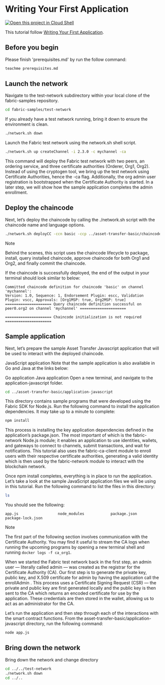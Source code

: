 # Writing Your First Application
[![Open this project in Cloud
Shell](http://gstatic.com/cloudssh/images/open-btn.png)](https://console.cloud.google.com/cloudshell/open?git_repo=https://github.com/incubate-co-th/fabric-course.git&page=editor&tutorial=first_app.md)


This tutorial follow [Writing Your First Application](https://hyperledger-fabric.readthedocs.io/en/release-2.3/write_first_app.html).

## Before you begin

Please finish 'prerequisites.md' by run the follow command:
```bash
teachme prerequisites.md
```

## Launch the network

Navigate to the test-network subdirectory within your local clone of the fabric-samples repository.
```bash
cd fabric-samples/test-network
```

If you already have a test network running, bring it down to ensure the environment is clean.
```bash
./network.sh down
```

Launch the Fabric test network using the network.sh shell script.

```bash
./network.sh up createChannel -i 2.3.0 -c mychannel -ca
```

This command will deploy the Fabric test network with two peers, an ordering service, and three certificate authorities (Orderer, Org1, Org2). Instead of using the cryptogen tool, we bring up the test network using Certificate Authorities, hence the -ca flag. Additionally, the org admin user registration is bootstrapped when the Certificate Authority is started. In a later step, we will show how the sample application completes the admin enrollment.

## Deploy the chaincode

Next, let’s deploy the chaincode by calling the ./network.sh script with the chaincode name and language options.
```bash
./network.sh deployCC -ccn basic -ccp ../asset-transfer-basic/chaincode-javascript/ -ccl javascript
```
Note

Behind the scenes, this script uses the chaincode lifecycle to package, install, query installed chaincode, approve chaincode for both Org1 and Org2, and finally commit the chaincode.

If the chaincode is successfully deployed, the end of the output in your terminal should look similar to below:
```
Committed chaincode definition for chaincode 'basic' on channel 'mychannel':
Version: 1.0, Sequence: 1, Endorsement Plugin: escc, Validation Plugin: vscc, Approvals: [Org1MSP: true, Org2MSP: true]
===================== Query chaincode definition successful on peer0.org2 on channel 'mychannel' =====================

===================== Chaincode initialization is not required =====================
```

## Sample application
Next, let’s prepare the sample Asset Transfer Javascript application that will be used to interact with the deployed chaincode.

JavaScript application
Note that the sample application is also available in Go and Java at the links below:

Go application
Java application
Open a new terminal, and navigate to the application-javascript folder.

```bash
cd ../asset-transfer-basic/application-javascript
```
This directory contains sample programs that were developed using the Fabric SDK for Node.js. Run the following command to install the application dependencies. It may take up to a minute to complete:

```bash
npm install
```

This process is installing the key application dependencies defined in the application’s package.json. The most important of which is the fabric-network Node.js module; it enables an application to use identities, wallets, and gateways to connect to channels, submit transactions, and wait for notifications. This tutorial also uses the fabric-ca-client module to enroll users with their respective certificate authorities, generating a valid identity which is then used by the fabric-network module to interact with the blockchain network.

Once npm install completes, everything is in place to run the application. Let’s take a look at the sample JavaScript application files we will be using in this tutorial. Run the following command to list the files in this directory:
```bash
ls
```
You should see the following:
```
app.js                  node_modules            package.json       package-lock.json
```
Note

The first part of the following section involves communication with the Certificate Authority. You may find it useful to stream the CA logs when running the upcoming programs by opening a new terminal shell and running `docker logs -f ca_org1`.

When we started the Fabric test network back in the first step, an admin user — literally called admin — was created as the registrar for the Certificate Authority (CA). Our first step is to generate the private key, public key, and X.509 certificate for admin by having the application call the enrollAdmin . This process uses a Certificate Signing Request (CSR) — the private and public key are first generated locally and the public key is then sent to the CA which returns an encoded certificate for use by the application. These credentials are then stored in the wallet, allowing us to act as an administrator for the CA.

Let’s run the application and then step through each of the interactions with the smart contract functions. From the asset-transfer-basic/application-javascript directory, run the following command:
```bash
node app.js
```

## Bring down the network

Bring down the network and change directory
```bash
cd ../../test-network
./network.sh down
cd ../..
```
